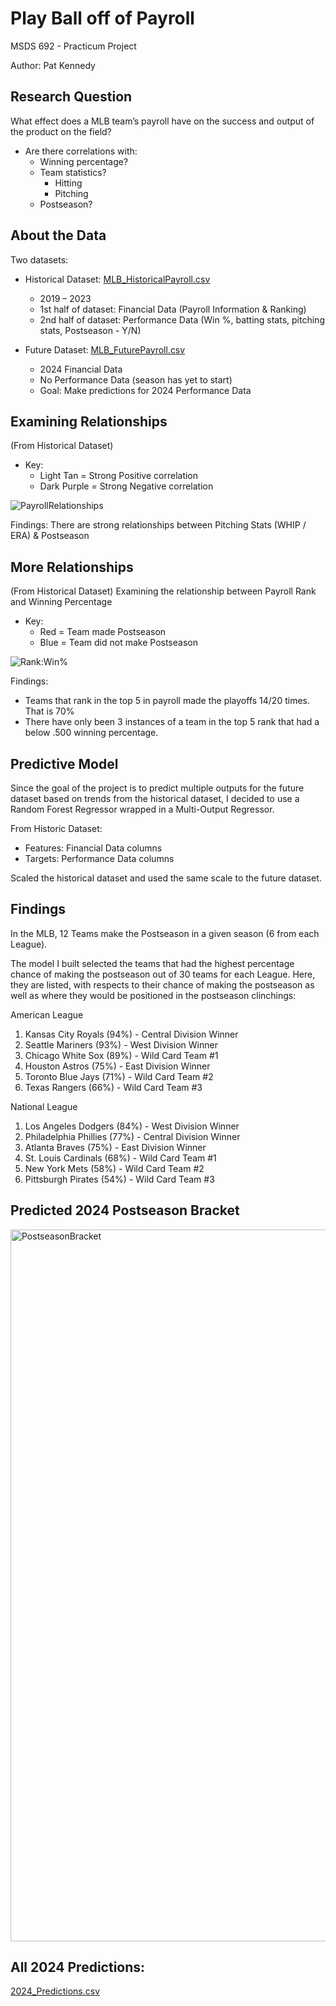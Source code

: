 # Play Ball off of Payroll
MSDS 692 - Practicum Project

Author: Pat Kennedy

## Research Question
What effect does a MLB team’s payroll have on the success and output of the product on the field? 
- Are there correlations with:
  - Winning percentage?
  - Team statistics?
    - Hitting
    - Pitching
  - Postseason?

## About the Data
Two datasets:
- Historical Dataset: [MLB_HistoricalPayroll.csv](https://github.com/patkennedy11/MSDS692_PracticumProject--Play_Ball_off_of_Payroll/files/14544075/MLB_HistoricalPayroll.csv)
  - 2019 – 2023
  - 1st half of dataset: Financial Data (Payroll Information & Ranking)
  - 2nd half of dataset: Performance Data (Win %, batting stats, pitching stats, Postseason - Y/N)
- Future Dataset: [MLB_FuturePayroll.csv](https://github.com/patkennedy11/MSDS692_PracticumProject--Play_Ball_off_of_Payroll/files/14544088/MLB_FuturePayroll.csv)

  - 2024 Financial Data
  - No Performance Data (season has yet to start)
  - Goal: Make predictions for 2024 Performance Data

## Examining Relationships
(From Historical Dataset)
- Key:
  - Light Tan = Strong Positive correlation
  - Dark Purple = Strong Negative correlation
  
![PayrollRelationships](https://github.com/patkennedy11/MSDS692_PracticumProject--Play_Ball_off_of_Payroll/assets/146998300/1c4f943b-1d9d-45ef-bb7e-a86fd97db6f8)

Findings: There are strong relationships between Pitching Stats (WHIP / ERA) & Postseason

## More Relationships
(From Historical Dataset)
Examining the relationship between Payroll Rank and Winning Percentage

- Key:
  - Red = Team made Postseason
  - Blue = Team did not make Postseason
 
![Rank:Win%](https://github.com/patkennedy11/MSDS692_PracticumProject--Play_Ball_off_of_Payroll/assets/146998300/38c4866a-23b8-4fa6-9eb1-38263a760f30)

Findings:
- Teams that rank in the top 5 in payroll made the playoffs 14/20 times. That is 70%
- There have only been 3 instances of a team in the top 5 rank that had a below .500 winning percentage.

## Predictive Model
Since the goal of the project is to predict multiple outputs for the future dataset based on trends from the historical dataset, I decided to use a Random Forest Regressor wrapped in a Multi-Output Regressor.

From Historic Dataset:
- Features: Financial Data columns
- Targets: Performance Data columns

Scaled the historical dataset and used the same scale to the future dataset.

## Findings
In the MLB, 12 Teams make the Postseason in a given season (6 from each League).

The model I built selected the teams that had the highest percentage chance of making the postseason out of 30 teams for each League. Here, they are listed, with respects to their chance of making the postseason as well as where they would be positioned in the postseason clinchings:

American League
1) Kansas City Royals (94%) - Central Division Winner
2) Seattle Mariners (93%) - West Division Winner
3) Chicago White Sox (89%) - Wild Card Team #1
4) Houston Astros (75%) - East Division Winner
5) Toronto Blue Jays (71%) - Wild Card Team #2
6) Texas Rangers (66%) - Wild Card Team #3

National League
1) Los Angeles Dodgers (84%) - West Division Winner
2) Philadelphia Phillies (77%) - Central Division Winner
3) Atlanta Braves (75%) - East Division Winner
4) St. Louis Cardinals (68%) - Wild Card Team #1
5) New York Mets (58%) - Wild Card Team #2
6) Pittsburgh Pirates (54%) - Wild Card Team #3

## Predicted 2024 Postseason Bracket
<img width="1139" alt="PostseasonBracket" src="https://github.com/patkennedy11/MSDS692_PracticumProject--Play_Ball_off_of_Payroll/assets/146998300/ae5eb181-8a98-46c6-822e-5d125c28bd87">

## All 2024 Predictions:
[2024_Predictions.csv](https://github.com/patkennedy11/MSDS692_PracticumProject--Play_Ball_off_of_Payroll/files/14544057/2024_Predictions.csv)
